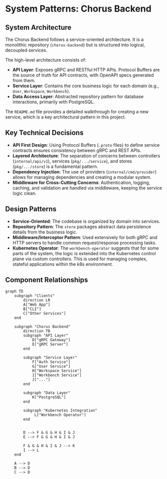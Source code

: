 # System Patterns: Chorus Backend

## System Architecture

The Chorus Backend follows a service-oriented architecture. It is a monolithic repository (`chorus-backend`) but is structured into logical, decoupled services.

The high-level architecture consists of:
- **API Layer**: Exposes gRPC and RESTful HTTP APIs. Protocol Buffers are the source of truth for API contracts, with OpenAPI specs generated from them.
- **Service Layer**: Contains the core business logic for each domain (e.g., `User`, `Workspace`, `Workbench`).
- **Data Access Layer**: Abstracted repository pattern for database interactions, primarily with PostgreSQL.

The `README.md` file provides a detailed walkthrough for creating a new service, which is a key architectural pattern in this project.

## Key Technical Decisions

- **API First Design**: Using Protocol Buffers (`.proto` files) to define service contracts ensures consistency between gRPC and REST APIs.
- **Layered Architecture**: The separation of concerns between controllers (`internal/api/v1`), services (`pkg/.../service`), and stores (`pkg/.../store`) is a fundamental pattern.
- **Dependency Injection**: The use of providers (`internal/cmd/provider`) allows for managing dependencies and creating a modular system.
- **Middleware for Cross-Cutting Concerns**: Authentication, logging, caching, and validation are handled via middleware, keeping the service logic clean.

## Design Patterns

- **Service-Oriented**: The codebase is organized by domain into services.
- **Repository Pattern**: The `store` packages abstract data persistence details from the business logic.
- **Middleware/Interceptor Pattern**: Used extensively for both gRPC and HTTP servers to handle common request/response processing tasks.
- **Kubernetes Operator**: The `workbench-operator` suggests that for some parts of the system, the logic is extended into the Kubernetes control plane via custom controllers. This is used for managing complex, stateful applications within the k8s environment.

## Component Relationships

```mermaid
graph TD
    subgraph "Clients"
        direction LR
        A["Web App"]
        B["CLI"]
        C["Other Services"]
    end

    subgraph "Chorus Backend"
        direction TB
        subgraph "API Layer"
            D["gRPC Gateway"]
            E["gRPC Server"]
        end

        subgraph "Service Layer"
            F["Auth Service"]
            G["User Service"]
            H["Workspace Service"]
            I["Workbench Service"]
            J["..."]
        end

        subgraph "Data Layer"
            K["PostgreSQL"]
        end

        subgraph "Kubernetes Integration"
             L["Workbench Operator"]
        end


        D --> F & G & H & I & J
        E --> F & G & H & I & J

        F & G & H & I & J --> K
        I --> L
    end

    A --> D
    B --> D
    C --> D
```
